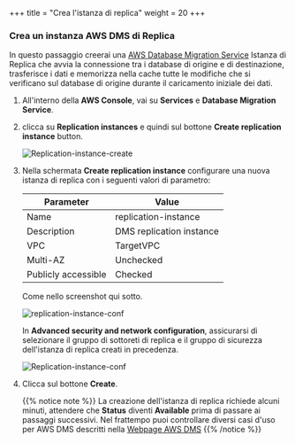 +++
title = "Crea l'istanza di replica"
weight = 20
+++

### Crea un instanza AWS DMS di Replica

In questo passaggio creerai una <a href="https://aws.amazon.com/dms/" target="_blank">AWS Database Migration Service</a> Istanza di Replica che avvia la connessione tra i database di origine e di destinazione, trasferisce i dati e memorizza nella cache tutte le modifiche che si verificano sul database di origine durante il caricamento iniziale dei dati.


1. All'interno della **AWS Console**, vai su **Services** e **Database Migration Service**.  

2. clicca su **Replication instances** e quindi sul bottone **Create replication instance** button.

    ![Replication-instance-create](/db-mig/Replication-instance-create.png)

3. Nella schermata **Create replication instance** configurare una nuova istanza di replica con i seguenti valori di parametro:

    | Parameter           | Value                    |
    | ------------------- | ------------------------ |
    | Name                | replication-instance     |
    | Description         | DMS replication instance |
    | VPC                 | TargetVPC            |
    | Multi-AZ            | Unchecked                |
    | Publicly accessible | Checked                  |

    Come nello screenshot qui sotto.


    ![replication-instance-conf](/db-mig/replication-instance-conf.png)


    In  **Advanced security and network configuration**, assicurarsi di selezionare il gruppo di sottoreti di replica e il gruppo di sicurezza dell'istanza di replica creati in precedenza.

    ![Replication-instance-conf](/db-mig/advanced-security.png)



4. Clicca sul bottone **Create**.

    {{% notice note %}}
La creazione dell'istanza di replica richiede alcuni minuti, attendere che **Status** diventi **Available** prima di passare ai passaggi successivi. Nel frattempo puoi controllare diversi casi d'uso per AWS DMS descritti nella <a href="https://aws.amazon.com/dms/" target="_blank">Webpage AWS DMS</a>
{{% /notice %}}
